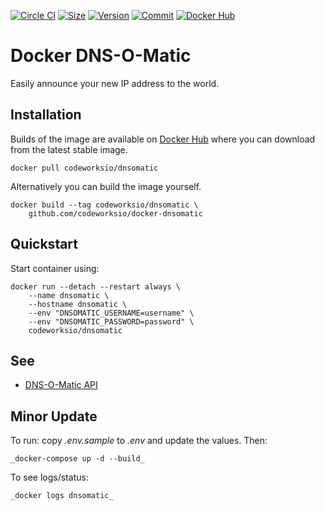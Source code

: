 [![Circle CI](https://circleci.com/gh/codeworksio/docker-dnsomatic.svg?style=shield "CircleCI")](https://circleci.com/gh/codeworksio/docker-dnsomatic)&nbsp;[![Size](https://images.microbadger.com/badges/image/codeworksio/dnsomatic.svg)](http://microbadger.com/images/codeworksio/dnsomatic)&nbsp;[![Version](https://images.microbadger.com/badges/version/codeworksio/dnsomatic.svg)](http://microbadger.com/images/codeworksio/dnsomatic)&nbsp;[![Commit](https://images.microbadger.com/badges/commit/codeworksio/dnsomatic.svg)](http://microbadger.com/images/codeworksio/dnsomatic)&nbsp;[![Docker Hub](https://img.shields.io/docker/pulls/codeworksio/dnsomatic.svg)](https://hub.docker.com/r/codeworksio/dnsomatic/)

Docker DNS-O-Matic
==================

Easily announce your new IP address to the world.

Installation
------------

Builds of the image are available on [Docker Hub](https://hub.docker.com/r/codeworksio/dnsomatic/) where you can download from the latest stable image.

    docker pull codeworksio/dnsomatic

Alternatively you can build the image yourself.

    docker build --tag codeworksio/dnsomatic \
        github.com/codeworksio/docker-dnsomatic

Quickstart
----------

Start container using:

    docker run --detach --restart always \
        --name dnsomatic \
        --hostname dnsomatic \
        --env "DNSOMATIC_USERNAME=username" \
        --env "DNSOMATIC_PASSWORD=password" \
        codeworksio/dnsomatic

See
---

* [DNS-O-Matic API](https://www.dnsomatic.com/wiki/api)

Minor Update
----------

To run: copy _.env.sample_ to _.env_ and update the values. Then:

    _docker-compose up -d --build_

To see logs/status:

    _docker logs dnsomatic_
